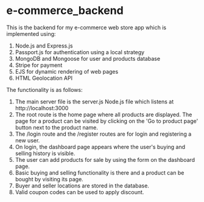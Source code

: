 # e-commerce_backend

This is the backend for my e-commerce web store app which is implemented using:
1. Node.js and Express.js
2. Passport.js for authentication using a local strategy
3. MongoDB and Mongoose for user and products database
4. Stripe for payment
5. EJS for dynamic rendering of web pages
6. HTML Geolocation API

The functionality is as follows:
1. The main server file is the server.js Node.js file which listens at http://localhost:3000
2. The root route is the home page where all products are displayed. The page for a product can be visited by clicking on the 'Go to product page' button next to the product name.
3. The /login route and the /register routes are for login and registering a new user.
4. On login, the dashboard page appears where the user's buying and selling history is visible.
5. The user can add products for sale by using the form on the dashboard page.
6. Basic buying and selling functionality is there and a product can be bought by visiting its page.
7. Buyer and seller locations are stored in the database.
8. Valid coupon codes can be used to apply discount.